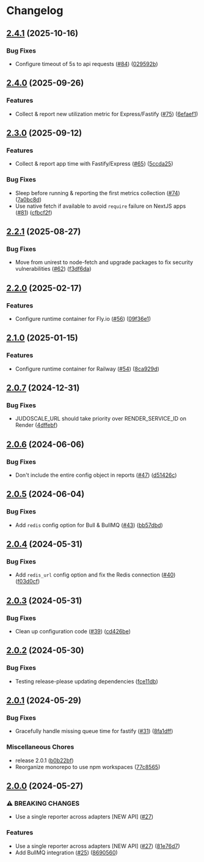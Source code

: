 # Changelog

## [2.4.1](https://github.com/judoscale/judoscale-node/compare/judoscale-node-core-v2.4.0...judoscale-node-core-v2.4.1) (2025-10-16)


### Bug Fixes

* Configure timeout of 5s to api requests ([#84](https://github.com/judoscale/judoscale-node/issues/84)) ([029592b](https://github.com/judoscale/judoscale-node/commit/029592b55e7859dfa3eac98c31a94dcd8a5031fc))

## [2.4.0](https://github.com/judoscale/judoscale-node/compare/judoscale-node-core-v2.3.0...judoscale-node-core-v2.4.0) (2025-09-26)


### Features

* Collect & report new utilization metric for Express/Fastify ([#75](https://github.com/judoscale/judoscale-node/issues/75)) ([6efaef1](https://github.com/judoscale/judoscale-node/commit/6efaef16c86ef372586d54a7f57e7ea33c836b93))

## [2.3.0](https://github.com/judoscale/judoscale-node/compare/judoscale-node-core-v2.2.1...judoscale-node-core-v2.3.0) (2025-09-12)


### Features

* Collect & report app time with Fastify/Express ([#65](https://github.com/judoscale/judoscale-node/issues/65)) ([5ccda25](https://github.com/judoscale/judoscale-node/commit/5ccda25b609b83afe89882fbd6caaaaf7bbf8f70))


### Bug Fixes

* Sleep before running & reporting the first metrics collection ([#74](https://github.com/judoscale/judoscale-node/issues/74)) ([7a0bc8d](https://github.com/judoscale/judoscale-node/commit/7a0bc8d75ffb9fafdd4deef14be0c375ede1a3df))
* Use native fetch if available to avoid `require` failure on NextJS apps ([#81](https://github.com/judoscale/judoscale-node/issues/81)) ([cfbcf2f](https://github.com/judoscale/judoscale-node/commit/cfbcf2f7e6a62ea9c2d2ab7bffe45a3de6cb06c7))

## [2.2.1](https://github.com/judoscale/judoscale-node/compare/judoscale-node-core-v2.2.0...judoscale-node-core-v2.2.1) (2025-08-27)


### Bug Fixes

* Move from unirest to node-fetch and upgrade packages to fix security vulnerabilities ([#62](https://github.com/judoscale/judoscale-node/issues/62)) ([f3df6da](https://github.com/judoscale/judoscale-node/commit/f3df6da16739819ac1f190e57d0519057a01cf49))

## [2.2.0](https://github.com/judoscale/judoscale-node/compare/judoscale-node-core-v2.1.0...judoscale-node-core-v2.2.0) (2025-02-17)


### Features

* Configure runtime container for Fly.io ([#56](https://github.com/judoscale/judoscale-node/issues/56)) ([09f36e1](https://github.com/judoscale/judoscale-node/commit/09f36e11aff3f0970d84659176c3e1257f69b3a3))

## [2.1.0](https://github.com/judoscale/judoscale-node/compare/judoscale-node-core-v2.0.7...judoscale-node-core-v2.1.0) (2025-01-15)


### Features

* Configure runtime container for Railway ([#54](https://github.com/judoscale/judoscale-node/issues/54)) ([8ca929d](https://github.com/judoscale/judoscale-node/commit/8ca929d68a460fd6123e62e5f341cea0f2d9c900))

## [2.0.7](https://github.com/judoscale/judoscale-node/compare/judoscale-node-core-v2.0.6...judoscale-node-core-v2.0.7) (2024-12-31)


### Bug Fixes

* JUDOSCALE_URL should take priority over RENDER_SERVICE_ID on Render ([4dffebf](https://github.com/judoscale/judoscale-node/commit/4dffebfab61857400b482f5d8fca7177cc233838))

## [2.0.6](https://github.com/judoscale/judoscale-node/compare/judoscale-node-core-v2.0.5...judoscale-node-core-v2.0.6) (2024-06-06)


### Bug Fixes

* Don't include the entire config object in reports ([#47](https://github.com/judoscale/judoscale-node/issues/47)) ([d51426c](https://github.com/judoscale/judoscale-node/commit/d51426cf581aecf80c51c23737c8b106a1aaea93))

## [2.0.5](https://github.com/judoscale/judoscale-node/compare/judoscale-node-core-v2.0.4...judoscale-node-core-v2.0.5) (2024-06-04)


### Bug Fixes

* Add `redis` config option for Bull & BullMQ ([#43](https://github.com/judoscale/judoscale-node/issues/43)) ([bb57dbd](https://github.com/judoscale/judoscale-node/commit/bb57dbd93cce930af872112a4a00c468d28fbc33))

## [2.0.4](https://github.com/judoscale/judoscale-node/compare/judoscale-node-core-v2.0.3...judoscale-node-core-v2.0.4) (2024-05-31)


### Bug Fixes

* Add `redis_url` config option and fix the Redis connection ([#40](https://github.com/judoscale/judoscale-node/issues/40)) ([f03d0cf](https://github.com/judoscale/judoscale-node/commit/f03d0cfd3175f459cbe8ea6efea3daa1716e2b20))

## [2.0.3](https://github.com/judoscale/judoscale-node/compare/judoscale-node-core-v2.0.2...judoscale-node-core-v2.0.3) (2024-05-31)


### Bug Fixes

* Clean up configuration code ([#39](https://github.com/judoscale/judoscale-node/issues/39)) ([cd426be](https://github.com/judoscale/judoscale-node/commit/cd426be85aef07875b96a7e22c276b5b84ed4d7b))

## [2.0.2](https://github.com/judoscale/judoscale-node/compare/judoscale-node-core-v2.0.1...judoscale-node-core-v2.0.2) (2024-05-30)


### Bug Fixes

* Testing release-please updating dependencies ([fce11db](https://github.com/judoscale/judoscale-node/commit/fce11db52ada8d4479af4068a6b59e1f353fb312))

## [2.0.1](https://github.com/judoscale/judoscale-node/compare/judoscale-node-core-v2.0.0...judoscale-node-core-v2.0.1) (2024-05-29)


### Bug Fixes

* Gracefully handle missing queue time for fastify ([#31](https://github.com/judoscale/judoscale-node/issues/31)) ([8fa1dff](https://github.com/judoscale/judoscale-node/commit/8fa1dff430e7cffc1f6dd97242734864145cf648))

### Miscellaneous Chores

* release 2.0.1 ([b0b22bf](https://github.com/judoscale/judoscale-node/commit/b0b22bf8dd8662d7ee4d0450abdbbf7462200492))
* Reorganize monorepo to use npm workspaces ([77c8565](https://github.com/judoscale/judoscale-node/commit/77c856565ce13859df057b73aec6f45044e9ffa6))

## [2.0.0](https://github.com/judoscale/judoscale-node/compare/judoscale-node-core-v1.3.0...judoscale-node-core-v2.0.0) (2024-05-27)


### ⚠ BREAKING CHANGES

* Use a single reporter across adapters [NEW API] ([#27](https://github.com/judoscale/judoscale-node/issues/27))

### Features

* Use a single reporter across adapters [NEW API] ([#27](https://github.com/judoscale/judoscale-node/issues/27)) ([81e76d7](https://github.com/judoscale/judoscale-node/commit/81e76d7f81c89919045649dc4109574503955304))
* Add BullMQ integration ([#25](https://github.com/judoscale/judoscale-node/issues/25)) ([8690560](https://github.com/judoscale/judoscale-node/commit/869056045d12465d1e75ac7254f9b2b55be520d7))
